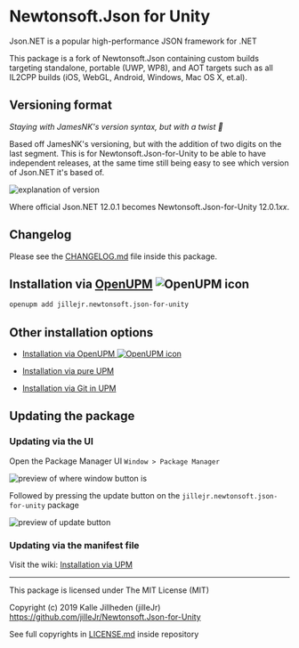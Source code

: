 # Newtonsoft.Json for Unity

Json.NET is a popular high-performance JSON framework for .NET

This package is a fork of Newtonsoft.Json containing custom builds targeting
standalone, portable (UWP, WP8), and AOT targets such as all IL2CPP builds
(iOS, WebGL, Android, Windows, Mac OS X, et.al).

## Versioning format

_Staying with JamesNK's version syntax, but with a twist :dizzy:_

Based off JamesNK's versioning, but with the addition of two digits on the last
segment. This is for Newtonsoft.Json-for-Unity to be able to have independent
releases, at the same time still being easy to see which version of Json.NET
it's based of.

![explanation of version][version-explanation.png]

Where official Json.NET 12.0.1 becomes Newtonsoft.Json-for-Unity 12.0.1*xx*.

## Changelog

Please see the [CHANGELOG.md][changelog.md] file inside this package.

## Installation via [OpenUPM][openupm] ![OpenUPM icon][openupm-icon.png]

```sh
openupm add jillejr.newtonsoft.json-for-unity
```

## Other installation options

- [Installation via OpenUPM
  ![OpenUPM icon][openupm-icon.png]][wiki-installation-via-openupm]
  
- [Installation via pure UPM][wiki-installation-via-upm]

- [Installation via Git in UPM][wiki-installation-via-git-in-upm]

## Updating the package

### Updating via the UI

Open the Package Manager UI `Window > Package Manager`

![preview of where window button is](https://i.imgur.com/0FvA5W6.png)

Followed by pressing the update button on the `jillejr.newtonsoft.json-for-unity`
package

![preview of update button](https://i.imgur.com/H6LhK2n.png)

### Updating via the manifest file

Visit the wiki: [Installation via UPM][wiki-installation-via-upm]

---

This package is licensed under The MIT License (MIT)

Copyright (c) 2019 Kalle Jillheden (jilleJr)  
<https://github.com/jilleJr/Newtonsoft.Json-for-Unity>

See full copyrights in [LICENSE.md][license.md] inside repository

[license.md]: https://github.com/jilleJr/Newtonsoft.Json-for-Unity/blob/master/LICENSE.md
[changelog.md]: https://github.com/jilleJr/Newtonsoft.Json-for-Unity/blob/master/CHANGELOG.md
[version-explanation.png]: https://github.com/jilleJr/Newtonsoft.Json-for-Unity/raw/ce23d98230673744d73656b4c4f6bc1f9989c37a/Doc/version-explanation.png
[openupm]: https://openupm.com/packages/jillejr.newtonsoft.json-for-unity/
[openupm-icon.png]: https://github.com/jilleJr/Newtonsoft.Json-for-Unity/raw/c43046bc4763c0a5d3b0164a4f0a92e40de9d10e/Doc/icons/openupm-icon-16.png
[wiki-installation-via-openupm]: https://github.com/jilleJr/Newtonsoft.Json-for-Unity/wiki/Installation-via-OpenUPM
[wiki-installation-via-upm]: https://github.com/jilleJr/Newtonsoft.Json-for-Unity/wiki/Installation-via-UPM
[wiki-installation-via-git-in-upm]: https://github.com/jilleJr/Newtonsoft.Json-for-Unity/wiki/Installation-via-Git-in-UPM
